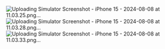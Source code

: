 ![Uploading Simulator Screenshot - iPhone 15 - 2024-08-08 at 11.03.25.png…]()
![Uploading Simulator Screenshot - iPhone 15 - 2024-08-08 at 11.03.28.png…]()
![Uploading Simulator Screenshot - iPhone 15 - 2024-08-08 at 11.03.33.png…]()
